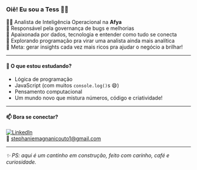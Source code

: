 ### Oiê! Eu sou a Tess 👋✨

👩‍💻 Analista de Inteligência Operacional na **Afya**  
🐞 Responsável pela governança de bugs e melhorias  
🧠 Apaixonada por dados, tecnologia e entender como tudo se conecta  
🧪 Explorando programação pra virar uma analista ainda mais analítica  
🎯 Meta: gerar insights cada vez mais ricos pra ajudar o negócio a brilhar!

---

#### 🔧 O que estou estudando?
- Lógica de programação
- JavaScript (com muitos `console.log()`s 😄)
- Pensamento computacional
- Um mundo novo que mistura números, código e criatividade!

---

#### 📫 Bora se conectar?

[![LinkedIn](https://img.shields.io/badge/Stephanie%20Magnani-blue?style=for-the-badge&logo=linkedin)](https://www.linkedin.com/in/stephanie-magnani/)  
📩 stephaniemagnanicouto1@gmail.com

---

_✨ PS: aqui é um cantinho em construção, feito com carinho, café e curiosidade._
